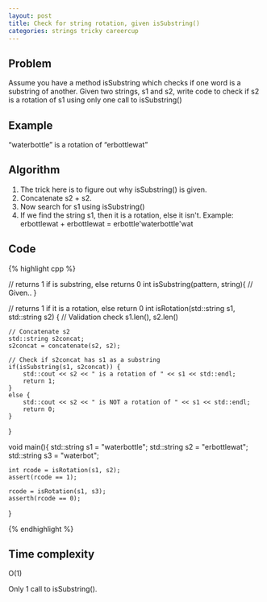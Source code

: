 ```yaml
---
layout: post
title: Check for string rotation, given isSubstring()
categories: strings tricky careercup
---
```


## Problem
Assume you have a method isSubstring which checks if one word is a substring of another. Given two strings, s1 and s2, write code to check if s2 is a rotation of s1 using only one call to isSubstring()

## Example
“waterbottle” is a rotation of “erbottlewat”

## Algorithm
1. The trick here is to figure out why isSubstring() is given.
2. Concatenate s2 + s2. 
3. Now search for s1 using isSubstring()
4. If we find the string s1, then it is a rotation, else it isn't.
Example: erbottlewat + erbottlewat = erbottle'waterbottle'wat

## Code
{% highlight cpp %}

// returns 1 if is substring, else returns 0
int isSubstring(pattern, string){
	// Given..
}

// returns 1 if it is a rotation, else return 0
int isRotation(std::string s1, std::string s2) {
	// Validation check s1.len(), s2.len()
	
	// Concatenate s2
	std::string s2concat;
	s2concat = concatenate(s2, s2);
	
	// Check if s2concat has s1 as a substring
	if(isSubstring(s1, s2concat)) {
		std::cout << s2 << " is a rotation of " << s1 << std::endl;
		return 1;
	}
	else {
		std::cout << s2 << " is NOT a rotation of " << s1 << std::endl;
		return 0;
	}
}

void main(){
	std::string s1 = "waterbottle";
	std::string s2 = "erbottlewat";
	std::string s3 = "waterbot";

	int rcode = isRotation(s1, s2);
	assert(rcode == 1);
	
	rcode = isRotation(s1, s3);
	asserth(rcode == 0);
}

{% endhighlight %}

## Time complexity
O(1)

Only 1 call to isSubstring().